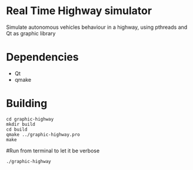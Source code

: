 # Real Time Highway simulator
Simulate autonomous vehicles behaviour in a highway, using pthreads and Qt as graphic library

# Dependencies
- Qt
- qmake

# Building
```
cd graphic-highway
mkdir build
cd build
qmake ../graphic-highway.pro
make

```

#Run from terminal to let it be verbose
```
./graphic-highway

```


